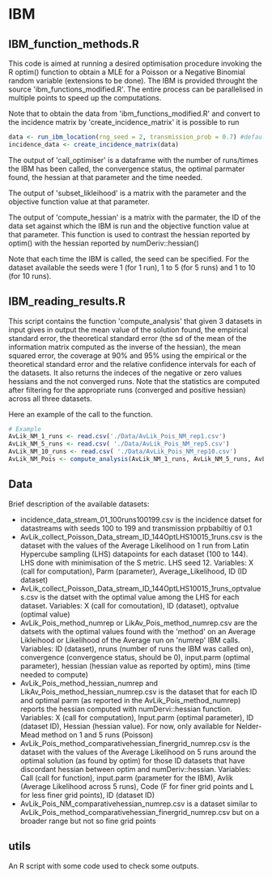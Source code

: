 # IBM

## IBM_function_methods.R

This code is aimed at running a desired optimisation procedure invoking the R optim() function to obtain a MLE for a Poisson or a Negative Binomial random variable (extensions to be done). The IBM is provided throught the source 'ibm_functions_modified.R'. The entire process can be parallelised in multiple points to speed up the computations.

Note that to obtain the data from 'ibm_functions_modified.R' and convert to the incidence matrix by 'create_incidence_matrix' it is possible to run

```R
data <- run_ibm_location(rng_seed = 2, transmission_prob = 0.7) #default transmission_prob = 0.1 
incidence_data <- create_incidence_matrix(data)
```

The output of 'call_optimiser' is a dataframe with the number of runs/times the IBM has been called, the convergence status, the optimal parmater found, the hessian at that parameter and the time needed. 

The output of 'subset_likleihood' is a matrix with the parameter and the objective function value at that parameter.

The output of 'compute_hessian' is a matrix with the parmater, the ID of the data set against which the IBM is run and the objective function value at that parameter. This function is used to contrast the hessian reported by optim() with the hessian reported by numDeriv::hessian()

Note that each time the IBM is called, the seed can be specified. For the dataset available the seeds were 1 (for 1 run), 1 to 5 (for 5 runs) and 1 to 10 (for 10 runs). 

## IBM_reading_results.R

This script contains the function 'compute_analysis' that given 3 datasets in input gives in output the mean value of the solution found, the empirical standard error, the theoretical standard error (the sd of the mean of the information matrix computed as the inverse of the hessian), the mean squared error, the coverage at 90% and 95% using the empirical or the theoretical standard error and the relative confidence intervals for each of the datasets. It also returns the indeces of the negative or zero values hessians and the not converged runs. Note that the statistics are computed after filtering for the appropriate runs (converged and positive hessian) across all three datasets. 

Here an example of the call to the function. 

```R
# Example 
AvLik_NM_1_runs <- read.csv('./Data/AvLik_Pois_NM_rep1.csv')
AvLik_NM_5_runs <- read.csv( './Data/AvLik_Pois_NM_rep5.csv')
AvLik_NM_10_runs <- read.csv( './Data/AvLik_Pois_NM_rep10.csv')
AvLik_NM_Pois <- compute_analysis(AvLik_NM_1_runs, AvLik_NM_5_runs, AvLik_NM_10_runs)
```

## Data 

Brief description of the available datasets: 
- incidence_data_stream_01_100runs100199.csv is the incidence datset for datastreams with seeds 100 to 199 and transmission prpbabiltiy of 0.1
- AvLik_collect_Poisson_Data_stream_ID_144OptLHS10015_1runs.csv is the dataset with the values of the Average Likelihood on 1 run from Latin Hypercube sampling (LHS) datapoints for each dataset (100 to 144). LHS done with minimisation of the S metric. LHS seed 12. Variables: X (call for computation), Parm (parameter), Average_Likelihood, ID (ID dataset)
-   AvLik_collect_Poisson_Data_stream_ID_144OptLHS10015_1runs_optvalues.csv is the datset with the optimal value among the LHS for each dataset. Variables: X (call for comoutation), ID (dataset), optvalue (optimal value)
- AvLik_Pois_method_numrep or LikAv_Pois_method_numrep.csv are the datsets with the optimal values found with the 'method' on an Average Likleihood or Likelihood of the Average run on 'numrep' IBM calls. Variables: ID (dataset), nruns (number of runs the IBM was called on), convergence (convergence status, should be 0), input.parm (optimal parameter), hessian (hessian value as reported by optim), mins (time needed to compute)
- AvLik_Pois_method_hessian_numrep and LikAv_Pois_method_hessian_numrep.csv is the dataset that for each ID and optimal parm (as reported in the AvLik_Pois_method_numrep) reports the hessian computed with numDervi::hessian function. Variables: X (call for computation), Input.parm (optimal parameter), ID (dataset ID), Hessian (hessian value). For now, only available for Nelder-Mead method on 1 and 5 runs (Poisson)
- AvLik_Pois_method_comparativehessian_finergrid_numrep.csv is the dataset with the values of the Average Likelihood on 5 runs around the optimal solution (as found by optim) for those ID datasets that have discordant hessian between optim and numDeriv::hessian. Variables: Call (call for function), input.parm (parameter for the IBM), Avlik (Average Likelihood across 5 runs), Code (F for finer grid points and L for less finer grid points), ID (dataset ID)
- AvLik_Pois_NM_comparativehessian_numrep.csv is a dataset similar to AvLik_Pois_method_comparativehessian_finergrid_numrep.csv but on a broader range but not so fine grid points

## utils 

An R script with some code used to check some outputs. 
